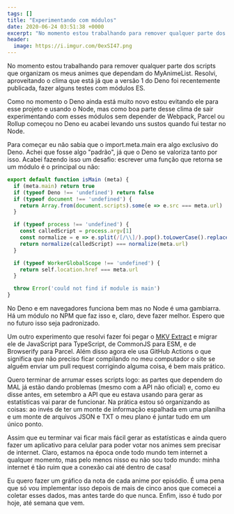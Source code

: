 ```yaml
---
tags: []
title: "Experimentando com módulos"
date: 2020-06-24 03:51:38 +0000
excerpt: "No momento estou trabalhando para remover qualquer parte dos scripts que organizam os meus animes que..."
header:
  image: https://i.imgur.com/0exSI47.png
---
```


No momento estou trabalhando para remover qualquer parte dos scripts que organizam os meus animes que dependam do MyAnimeList. Resolvi, aproveitando o clima que está já que a versão 1 do Deno foi recentemente publicada, fazer alguns testes com módulos ES.

Como no momento o Deno ainda está muito novo estou evitando ele para esse projeto e usando o Node, mas como boa parte desse clima de sair experimentando com esses módulos sem depender de Webpack, Parcel ou Rollup começou no Deno eu acabei levando uns sustos quando fui testar no Node.

Para começar eu não sabia que o import.meta.main era algo exclusivo do Deno. Achei que fosse algo "padrão", já que o Deno se valoriza tanto por isso. Acabei fazendo isso um desafio: escrever uma função que retorna se um módulo é o principal ou não:

```javascript
export default function isMain (meta) {
  if (meta.main) return true
  if (typeof Deno !== 'undefined') return false
  if (typeof document !== 'undefined') {
	return Array.from(document.scripts).some(e => e.src === meta.url)
  }

  if (typeof process !== 'undefined') {
	const calledScript = process.argv[1]
	const normalize = e => e.split(/[/\\]/).pop().toLowerCase().replace(/\..*$/, '')
	return normalize(calledScript) === normalize(meta.url)
  }

  if (typeof WorkerGlobalScope !== 'undefined') {
	return self.location.href === meta.url
  }

  throw Error('could not find if module is main')
}
```

No Deno e em navegadores funciona bem mas no Node é uma gambiarra. Há um módulo no NPM que faz isso e, claro, deve fazer melhor. Espero que no futuro isso seja padronizado.

Um outro experimento que resolvi fazer foi pegar o [MKV Extract](https://qgustavor.github.io/mkv-extract/) e migrar ele de JavaScript para TypeScript, de CommonJS para ESM, e de Browserify para Parcel. Além disso agora ele usa GitHub Actions o que significa que não preciso ficar compilando no meu computador o site se alguém enviar um pull request corrigindo alguma coisa, é bem mais prático.

Quero terminar de arrumar esses scripts logo: as partes que dependem do MAL já estão dando problemas (mesmo com a API não oficial) e, como eu disse antes, em setembro a API que eu estava usando para gerar as estatísticas vai parar de funcionar. Na prática estou só organizando as coisas: ao invés de ter um monte de informação espalhada em uma planilha e um monte de arquivos JSON e TXT o meu plano é juntar tudo em um único ponto.

Assim que eu terminar vai ficar mais fácil gerar as estatísticas e ainda quero fazer um aplicativo para celular para poder votar nos animes sem precisar de internet. Claro, estamos na época onde todo mundo tem internet a qualquer momento, mas pelo menos nisso eu não sou todo mundo: minha internet é tão ruim que a conexão cai até dentro de casa!

Eu quero fazer um gráfico da nota de cada anime por episódio. É uma pena que só vou implementar isso depois de mais de cinco anos que comecei a coletar esses dados, mas antes tarde do que nunca. Enfim, isso é tudo por hoje, até semana que vem.
